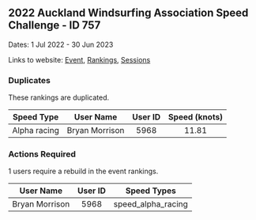 ## 2022 Auckland Windsurfing Association Speed Challenge - ID 757

Dates: 1 Jul 2022 - 30 Jun 2023

Links to website: [Event](https://www.gps-speedsurfing.com/default.aspx?mnu=event&val=757), [Rankings](https://www.gps-speedsurfing.com/default.aspx?mnu=eventranking&val=757), [Sessions](https://www.gps-speedsurfing.com/default.aspx?mnu=eventsessions&val=757)

### Duplicates

These rankings are duplicated.

| Speed Type | User Name | User ID | Speed (knots) |
| ---------- | --------- | :-----: | :-----------: |
| Alpha racing | Bryan Morrison | 5968 | 11.81 |

### Actions Required

1 users require a rebuild in the event rankings.

| User Name | User ID | Speed Types |
| --------- | :-----: | ----------- |
| Bryan Morrison | 5968 | speed_alpha_racing |
